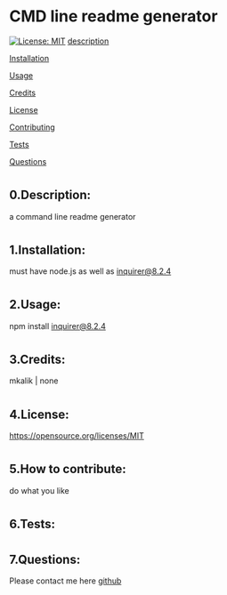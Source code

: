 # CMD line readme generator


[![License: MIT](https://img.shields.io/badge/License-MIT-yellow.svg)](https://opensource.org/licenses/MIT)
[description](#desc)
    
[Installation](#1)
    
[Usage](#2)
    
[Credits](#3)
    
[License](#4)
    
[Contributing](#5)
    
[Tests](#6)
    
[Questions](#7)
    
# <a name='desc'></a>
## 0.Description:
a command line readme generator 
# <a name='1'></a>
## 1.Installation:
must have node.js as well as inquirer@8.2.4
# <a name='2'></a>
## 2.Usage:
npm install inquirer@8.2.4
# <a name='3'></a>
## 3.Credits:
mkalik | none
# <a name='4'></a>
## 4.License:
https://opensource.org/licenses/MIT
# <a name='5'></a>
## 5.How to contribute:
do what you like
# <a name='6'></a>
## 6.Tests:

# <a name='7'></a>
## 7.Questions:
Please contact me here [github](https://github.com/mkalik)